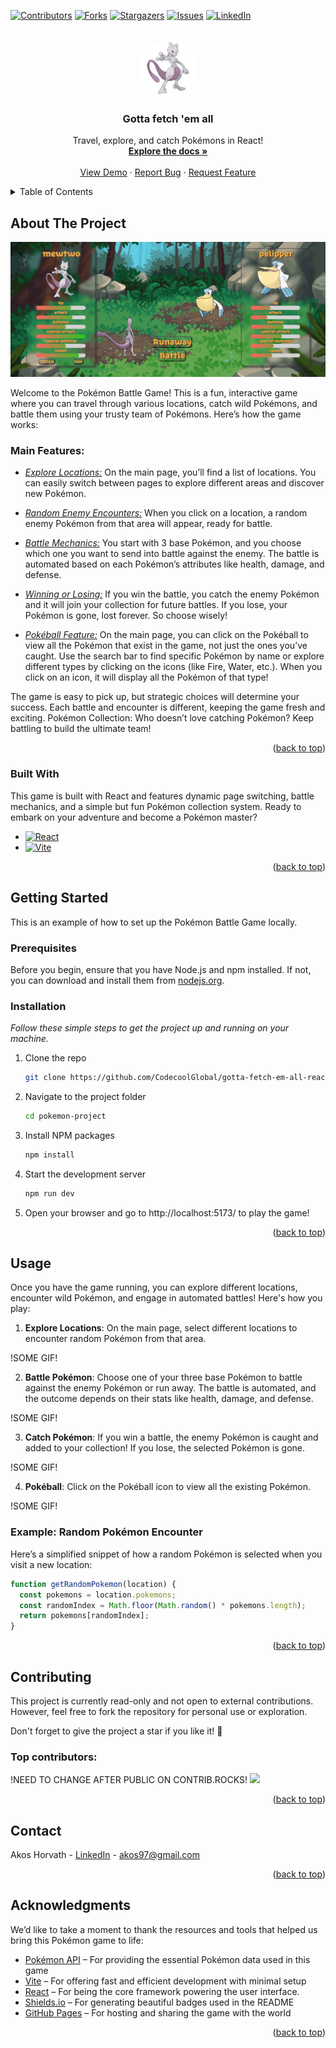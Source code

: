 <a id="readme-top"></a>

[![Contributors][contributors-shield]][contributors-url]
[![Forks][forks-shield]][forks-url]
[![Stargazers][stars-shield]][stars-url]
[![Issues][issues-shield]][issues-url]
[![LinkedIn][linkedin-shield]][linkedin-url]

<!-- PROJECT LOGO -->
<br />
<div align="center">
  <a href="https://github.com/CodecoolGlobal/gotta-fetch-em-all-react-Akoss08">
    <img src="pokemon-project/src/images/mewtwo.jpg" alt="Logo" width="90" height="90" style="border-radius: 50%">
  </a>

  <h3 align="center">Gotta fetch 'em all</h3>

  <p align="center">
    Travel, explore, and catch Pokémons in React!
    <br />
    <a href="https://github.com/CodecoolGlobal/gotta-fetch-em-all-react-Akoss08"><strong>Explore the docs »</strong></a>
    <br />
    <br />
    <a href="https://github.com/CodecoolGlobal/gotta-fetch-em-all-react-Akoss08">View Demo</a>
    &middot;
    <a href="https://github.com/CodecoolGlobal/gotta-fetch-em-all-react-Akoss08/issues/new?labels=bug&template=bug-report---.md">Report Bug</a>
    &middot;
    <a href="https://github.com/CodecoolGlobal/gotta-fetch-em-all-react-Akoss08/issues/new?labels=enhancement&template=feature-request---.md">Request Feature</a>
  </p>
</div>

<!-- TABLE OF CONTENTS -->
<details>
  <summary>Table of Contents</summary>
  <ol>
    <li>
      <a href="#about-the-project">About The Project</a>
      <ul>
        <li><a href="#main-features">Main Features</a></li>
        <li><a href="#built-with">Built With</a></li>
      </ul>
    </li>
    <li>
      <a href="#getting-started">Getting Started</a>
      <ul>
        <li><a href="#prerequisites">Prerequisites</a></li>
        <li><a href="#installation">Installation</a></li>
      </ul>
    </li>
    <li>
    <a href="#usage">Usage</a>
      <ul>
        <li><a href="#example-random-pokémon-encounter">Example</a></li>
      </ul>
    </li>
    <li><a href="#contributing">Contributing</a></li>
    <li><a href="#contact">Contact</a></li>
    <li><a href="#acknowledgments">Acknowledgments</a></li>
  </ol>
</details>

<!-- ABOUT THE PROJECT -->

## About The Project

![Battle Scene][battlescene-screenshoot]

Welcome to the Pokémon Battle Game! This is a fun, interactive game where you can travel through various locations, catch wild Pokémons, and battle them using your trusty team of Pokémons. Here’s how the game works:

### Main Features:

- <u><i>Explore Locations:</i></u> On the main page, you’ll find a list of locations. You can easily switch between pages to explore different areas and discover new Pokémon.

- <u><i>Random Enemy Encounters:</u></i> When you click on a location, a random enemy Pokémon from that area will appear, ready for battle.

- <u><i>Battle Mechanics:</u></i> You start with 3 base Pokémon, and you choose which one you want to send into battle against the enemy. The battle is automated based on each Pokémon’s attributes like health, damage, and defense.

- <u><i>Winning or Losing:</u></i> If you win the battle, you catch the enemy Pokémon and it will join your collection for future battles. If you lose, your Pokémon is gone, lost forever. So choose wisely!

- <u><i>Pokéball Feature:</u></i> On the main page, you can click on the Pokéball to view all the Pokémon that exist in the game, not just the ones you’ve caught. Use the search bar to find specific Pokémon by name or explore different types by clicking on the icons (like Fire, Water, etc.). When you click on an icon, it will display all the Pokémon of that type!

The game is easy to pick up, but strategic choices will determine your success. Each battle and encounter is different, keeping the game fresh and exciting.
Pokémon Collection: Who doesn’t love catching Pokémon? Keep battling to build the ultimate team!

<p align="right">(<a href="#readme-top">back to top</a>)</p>

### Built With

This game is built with React and features dynamic page switching, battle mechanics, and a simple but fun Pokémon collection system. Ready to embark on your adventure and become a Pokémon master?

- [![React][React.js]][React-url]
- [![Vite][Vite.js]][Vite-url]

<p align="right">(<a href="#readme-top">back to top</a>)</p>

<!-- GETTING STARTED -->

## Getting Started

This is an example of how to set up the Pokémon Battle Game locally.

### Prerequisites

Before you begin, ensure that you have Node.js and npm installed. If not, you can download and install them from <a href="https://nodejs.org/en/download">nodejs.org</a>.

### Installation

_Follow these simple steps to get the project up and running on your machine._

1. Clone the repo
   ```sh
   git clone https://github.com/CodecoolGlobal/gotta-fetch-em-all-react-Akoss08.git
   ```
2. Navigate to the project folder
   ```sh
   cd pokemon-project
   ```
3. Install NPM packages
   ```sh
   npm install
   ```
4. Start the development server
   ```sh
   npm run dev
   ```
5. Open your browser and go to http://localhost:5173/ to play the game!

<p align="right">(<a href="#readme-top">back to top</a>)</p>

<!-- USAGE EXAMPLES -->

## Usage

Once you have the game running, you can explore different locations, encounter wild Pokémon, and engage in automated battles! Here's how you play:

1. **Explore Locations**: On the main page, select different locations to encounter random Pokémon from that area.

!SOME GIF!

2. **Battle Pokémon**: Choose one of your three base Pokémon to battle against the enemy Pokémon or run away. The battle is automated, and the outcome depends on their stats like health, damage, and defense.

!SOME GIF!

3. **Catch Pokémon**: If you win a battle, the enemy Pokémon is caught and added to your collection! If you lose, the selected Pokémon is gone.

!SOME GIF!

4. **Pokéball**: Click on the Pokéball icon to view all the existing Pokémon.

!SOME GIF!

### Example: Random Pokémon Encounter

Here’s a simplified snippet of how a random Pokémon is selected when you visit a new location:

```js
function getRandomPokemon(location) {
  const pokemons = location.pokemons;
  const randomIndex = Math.floor(Math.random() * pokemons.length);
  return pokemons[randomIndex];
}
```

<p align="right">(<a href="#readme-top">back to top</a>)</p>

<!-- CONTRIBUTING -->

## Contributing

This project is currently read-only and not open to external contributions. 
However, feel free to fork the repository for personal use or exploration. 

Don't forget to give the project a star if you like it! 🌟

### Top contributors:
!NEED TO CHANGE AFTER PUBLIC ON CONTRIB.ROCKS!
<a href="https://github.com/CodecoolGlobal/gotta-fetch-em-all-react-Akoss08/graphs/contributors">
  <img src="https://contrib.rocks/image?repo=MAdem01/el-proyecte-grande-sprint-1" />
</a>



<p align="right">(<a href="#readme-top">back to top</a>)</p>

<!-- CONTACT -->

## Contact

Akos Horvath - [LinkedIn](https://www.linkedin.com/in/akos-horvath97/) - akos97@gmail.com

<p align="right">(<a href="#readme-top">back to top</a>)</p>

<!-- ACKNOWLEDGMENTS -->
## Acknowledgments

We’d like to take a moment to thank the resources and tools that helped us bring this Pokémon game to life:

* [Pokémon API](https://pokeapi.co/) – For providing the essential Pokémon data used in this game
* [Vite](https://vite.dev/) – For offering fast and efficient development with minimal setup
* [React](https://react.dev/) – For being the core framework powering the user interface.
* [Shields.io](https://shields.io) – For generating beautiful badges used in the README
* [GitHub Pages](https://pages.github.com) – For hosting and sharing the game with the world


<p align="right">(<a href="#readme-top">back to top</a>)</p>

<!-- MARKDOWN LINKS & IMAGES -->
<!-- https://www.markdownguide.org/basic-syntax/#reference-style-links -->

[contributors-shield]: https://img.shields.io/github/contributors/CodecoolGlobal/gotta-fetch-em-all-react-Akoss08.svg?style=for-the-badge
[contributors-url]: https://github.com/CodecoolGlobal/gotta-fetch-em-all-react-Akoss08/graphs/contributors
[forks-shield]: https://img.shields.io/github/forks/CodecoolGlobal/gotta-fetch-em-all-react-Akoss08.svg?style=for-the-badge
[forks-url]: https://github.com/CodecoolGlobal/gotta-fetch-em-all-react-Akoss08/network/members
[stars-shield]: https://img.shields.io/github/stars/CodecoolGlobal/gotta-fetch-em-all-react-Akoss08.svg?style=for-the-badge
[stars-url]: https://github.com/CodecoolGlobal/gotta-fetch-em-all-react-Akoss08/stargazers
[issues-shield]: https://img.shields.io/github/issues/CodecoolGlobal/gotta-fetch-em-all-react-Akoss08.svg?style=for-the-badge
[issues-url]: https://github.com/CodecoolGlobal/gotta-fetch-em-all-react-Akoss08/issues
[linkedin-shield]: https://img.shields.io/badge/-LinkedIn-black.svg?style=for-the-badge&logo=linkedin&colorB=555
[linkedin-url]: https://www.linkedin.com/in/akos-horvath97/
[battlescene-screenshoot]: /pokemon-project/src/images/battlescene.png
[React.js]: https://img.shields.io/badge/React-20232A?style=for-the-badge&logo=react&logoColor=61DAFB
[React-url]: https://reactjs.org/
[Vite.js]: https://img.shields.io/badge/Vite-646CFF?style=for-the-badge&logo=vite&logoColor=white
[Vite-url]: https://vite.dev/
